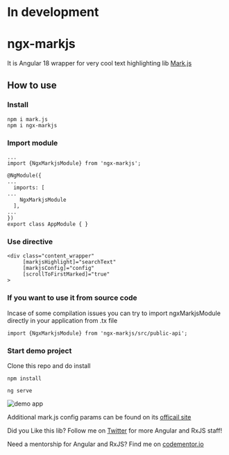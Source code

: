 # In development

# ngx-markjs

It is Angular 18 wrapper for very cool text highlighting lib [Mark.js](https://markjs.io)

## How to use

### Install
```
npm i mark.js
npm i ngx-markjs
```

### Import module

```
...
import {NgxMarkjsModule} from 'ngx-markjs';

@NgModule({
...
  imports: [
...
    NgxMarkjsModule
  ],
...
})
export class AppModule { }
```
### Use directive
```
<div class="content_wrapper" 
     [markjsHighlight]="searchText"
     [markjsConfig]="config"
     [scrollToFirstMarked]="true"
>
```

### If you want to use it from source code

Incase of some compilation issues you can try to import ngxMarkjsModule directly in your application from .tx file

```
import {NgxMarkjsModule} from 'ngx-markjs/src/public-api'; 
```

### Start demo project

Clone this repo and do install

```
npm install

ng serve
```
![demo app](ngx-markjs.gif)

Additional mark.js config params can be found on its [officail site](https://markjs.io)

Did you Like this lib? Follow me on [Twitter](https://twitter.com/El_Extremal) for more Angular and RxJS staff!

Need a mentorship for Angular and RxJS? Find me on [codementor.io](https://www.codementor.io/alexanderposhtaruk)
